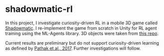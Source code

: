 # shadowmatic-rl

In this project, I investigate curiosity-driven RL in a mobile 3D game called [Shadowmatic](https://www.shadowmatic.com/presskit/). I re-implement the game from scratch in Unity for RL agent training using the ML-Agents library. 3D objects were taken from [this repo](https://github.com/ashih42/In-The-Shadow).

Current results are preliminary but do not support curiosity-driven learning as defined by [Pathak et al., 2017](https://arxiv.org/pdf/1705.05363). Further investigations will follow.
